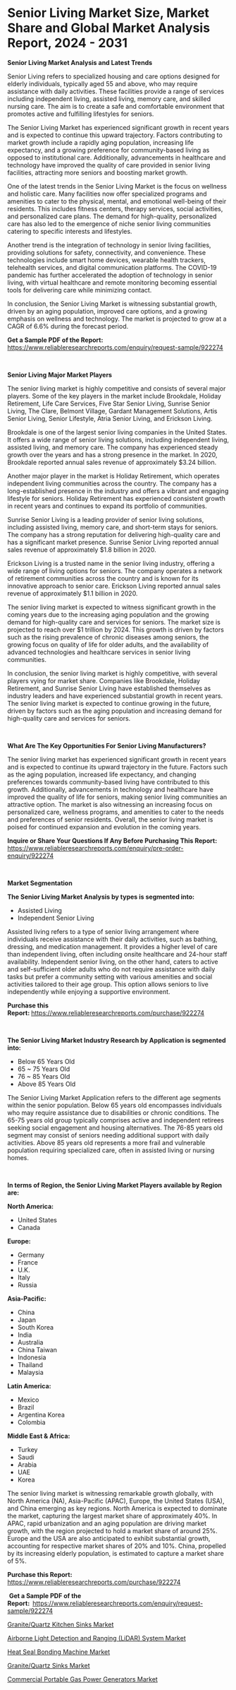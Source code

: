<p><h1>Senior Living Market Size, Market Share and Global Market Analysis Report, 2024 - 2031</h1></p><p><strong>Senior Living Market Analysis and Latest Trends</strong></p>
<p><p>Senior Living refers to specialized housing and care options designed for elderly individuals, typically aged 55 and above, who may require assistance with daily activities. These facilities provide a range of services including independent living, assisted living, memory care, and skilled nursing care. The aim is to create a safe and comfortable environment that promotes active and fulfilling lifestyles for seniors.</p><p>The Senior Living Market has experienced significant growth in recent years and is expected to continue this upward trajectory. Factors contributing to market growth include a rapidly aging population, increasing life expectancy, and a growing preference for community-based living as opposed to institutional care. Additionally, advancements in healthcare and technology have improved the quality of care provided in senior living facilities, attracting more seniors and boosting market growth.</p><p>One of the latest trends in the Senior Living Market is the focus on wellness and holistic care. Many facilities now offer specialized programs and amenities to cater to the physical, mental, and emotional well-being of their residents. This includes fitness centers, therapy services, social activities, and personalized care plans. The demand for high-quality, personalized care has also led to the emergence of niche senior living communities catering to specific interests and lifestyles.</p><p>Another trend is the integration of technology in senior living facilities, providing solutions for safety, connectivity, and convenience. These technologies include smart home devices, wearable health trackers, telehealth services, and digital communication platforms. The COVID-19 pandemic has further accelerated the adoption of technology in senior living, with virtual healthcare and remote monitoring becoming essential tools for delivering care while minimizing contact.</p><p>In conclusion, the Senior Living Market is witnessing substantial growth, driven by an aging population, improved care options, and a growing emphasis on wellness and technology. The market is projected to grow at a CAGR of 6.6% during the forecast period.</p></p>
<p><strong>Get a Sample PDF of the Report:&nbsp;</strong> <a href="https://www.reliableresearchreports.com/enquiry/request-sample/922274">https://www.reliableresearchreports.com/enquiry/request-sample/922274</a></p>
<p>&nbsp;</p>
<p><strong>Senior Living Major Market Players</strong></p>
<p><p>The senior living market is highly competitive and consists of several major players. Some of the key players in the market include Brookdale, Holiday Retirement, Life Care Services, Five Star Senior Living, Sunrise Senior Living, The Clare, Belmont Village, Gardant Management Solutions, Artis Senior Living, Senior Lifestyle, Atria Senior Living, and Erickson Living.</p><p>Brookdale is one of the largest senior living companies in the United States. It offers a wide range of senior living solutions, including independent living, assisted living, and memory care. The company has experienced steady growth over the years and has a strong presence in the market. In 2020, Brookdale reported annual sales revenue of approximately $3.24 billion.</p><p>Another major player in the market is Holiday Retirement, which operates independent living communities across the country. The company has a long-established presence in the industry and offers a vibrant and engaging lifestyle for seniors. Holiday Retirement has experienced consistent growth in recent years and continues to expand its portfolio of communities.</p><p>Sunrise Senior Living is a leading provider of senior living solutions, including assisted living, memory care, and short-term stays for seniors. The company has a strong reputation for delivering high-quality care and has a significant market presence. Sunrise Senior Living reported annual sales revenue of approximately $1.8 billion in 2020.</p><p>Erickson Living is a trusted name in the senior living industry, offering a wide range of living options for seniors. The company operates a network of retirement communities across the country and is known for its innovative approach to senior care. Erickson Living reported annual sales revenue of approximately $1.1 billion in 2020.</p><p>The senior living market is expected to witness significant growth in the coming years due to the increasing aging population and the growing demand for high-quality care and services for seniors. The market size is projected to reach over $1 trillion by 2024. This growth is driven by factors such as the rising prevalence of chronic diseases among seniors, the growing focus on quality of life for older adults, and the availability of advanced technologies and healthcare services in senior living communities.</p><p>In conclusion, the senior living market is highly competitive, with several players vying for market share. Companies like Brookdale, Holiday Retirement, and Sunrise Senior Living have established themselves as industry leaders and have experienced substantial growth in recent years. The senior living market is expected to continue growing in the future, driven by factors such as the aging population and increasing demand for high-quality care and services for seniors.</p></p>
<p>&nbsp;</p>
<p><strong>What Are The Key Opportunities For Senior Living Manufacturers?</strong></p>
<p><p>The senior living market has experienced significant growth in recent years and is expected to continue its upward trajectory in the future. Factors such as the aging population, increased life expectancy, and changing preferences towards community-based living have contributed to this growth. Additionally, advancements in technology and healthcare have improved the quality of life for seniors, making senior living communities an attractive option. The market is also witnessing an increasing focus on personalized care, wellness programs, and amenities to cater to the needs and preferences of senior residents. Overall, the senior living market is poised for continued expansion and evolution in the coming years.</p></p>
<p><strong>Inquire or Share Your Questions If Any Before Purchasing This Report:</strong> <a href="https://www.reliableresearchreports.com/enquiry/pre-order-enquiry/922274">https://www.reliableresearchreports.com/enquiry/pre-order-enquiry/922274</a></p>
<p>&nbsp;</p>
<p><strong>Market Segmentation</strong></p>
<p><strong>The Senior Living Market Analysis by types is segmented into:</strong></p>
<p><ul><li>Assisted Living</li><li>Independent Senior Living</li></ul></p>
<p><p>Assisted living refers to a type of senior living arrangement where individuals receive assistance with their daily activities, such as bathing, dressing, and medication management. It provides a higher level of care than independent living, often including onsite healthcare and 24-hour staff availability. Independent senior living, on the other hand, caters to active and self-sufficient older adults who do not require assistance with daily tasks but prefer a community setting with various amenities and social activities tailored to their age group. This option allows seniors to live independently while enjoying a supportive environment.</p></p>
<p><strong>Purchase this Report:&nbsp;</strong><a href="https://www.reliableresearchreports.com/purchase/922274">https://www.reliableresearchreports.com/purchase/922274</a></p>
<p>&nbsp;</p>
<p><strong>The Senior Living Market Industry Research by Application is segmented into:</strong></p>
<p><ul><li>Below 65 Years Old</li><li>65 ~ 75 Years Old</li><li>76 ~ 85 Years Old</li><li>Above 85 Years Old</li></ul></p>
<p><p>The Senior Living Market Application refers to the different age segments within the senior population. Below 65 years old encompasses individuals who may require assistance due to disabilities or chronic conditions. The 65-75 years old group typically comprises active and independent retirees seeking social engagement and housing alternatives. The 76-85 years old segment may consist of seniors needing additional support with daily activities. Above 85 years old represents a more frail and vulnerable population requiring specialized care, often in assisted living or nursing homes.</p></p>
<p>&nbsp;</p>
<p><strong>In terms of Region, the Senior Living Market Players available by Region are:</strong></p>
<p>
    <p> <strong> North America: </strong>
        <ul>
            <li>United States</li>
            <li>Canada</li>
        </ul>
        </p> 
    <p> <strong> Europe: </strong>
        <ul>
            <li>Germany</li>
            <li>France</li>
            <li>U.K.</li>
            <li>Italy</li>
            <li>Russia</li>
        </ul>
        </p> 
    <p> <strong> Asia-Pacific: </strong>
        <ul>
            <li>China</li>
            <li>Japan</li>
            <li>South Korea</li>
            <li>India</li>
            <li>Australia</li>
            <li>China Taiwan</li>
            <li>Indonesia</li>
            <li>Thailand</li>
            <li>Malaysia</li>
        </ul>
        </p> 
    <p> <strong> Latin America: </strong>
        <ul>
            <li>Mexico</li>
            <li>Brazil</li>
            <li>Argentina Korea</li>
            <li>Colombia</li>
        </ul>
        </p> 
    <p> <strong> Middle East & Africa: </strong>
        <ul>
            <li>Turkey</li>
            <li>Saudi</li>
            <li>Arabia</li>
            <li>UAE</li>
            <li>Korea</li>
        </ul>
    </p>
    </p>
<p><p>The senior living market is witnessing remarkable growth globally, with North America (NA), Asia-Pacific (APAC), Europe, the United States (USA), and China emerging as key regions. North America is expected to dominate the market, capturing the largest market share of approximately 40%. In APAC, rapid urbanization and an aging population are driving market growth, with the region projected to hold a market share of around 25%. Europe and the USA are also anticipated to exhibit substantial growth, accounting for respective market shares of 20% and 10%. China, propelled by its increasing elderly population, is estimated to capture a market share of 5%.</p></p>
<p><strong>Purchase this Report: </strong><a href="https://www.reliableresearchreports.com/purchase/922274">https://www.reliableresearchreports.com/purchase/922274</a></p>
<p>&nbsp;<strong>Get a Sample PDF of the Report:&nbsp;&nbsp;</strong><a href="https://www.reliableresearchreports.com/enquiry/request-sample/922274">https://www.reliableresearchreports.com/enquiry/request-sample/922274</a></p>
<p><strong></strong></p>
<p><p><a href="https://medium.com/@emiliomartelli542/granite-quartz-kitchen-sinks-market-outlook-industry-overview-and-forecast-2023-to-2030-35f0c444c4fb">Granite/Quartz Kitchen Sinks Market</a></p><p><a href="https://medium.com/@emiliomartelli542/airborne-light-detection-and-ranging-lidar-system-market-size-cagr-trends-2024-2030-be1665faaa30">Airborne Light Detection and Ranging (LiDAR) System Market</a></p><p><a href="https://medium.com/@emiliomartelli542/heat-seal-bonding-machine-market-analysis-its-cagr-market-segmentation-and-global-industry-682e1a14cd30">Heat Seal Bonding Machine Market</a></p><p><a href="https://medium.com/@emiliomartelli542/granite-quartz-sinks-market-size-reveals-the-best-marketing-channels-in-global-industry-edb28aa33203">Granite/Quartz Sinks Market</a></p><p><a href="https://medium.com/@emiliomartelli542/commercial-portable-gas-power-generators-market-trends-and-market-analysis-forecasted-for-period-6163a4027072">Commercial Portable Gas Power Generators Market</a></p></p>